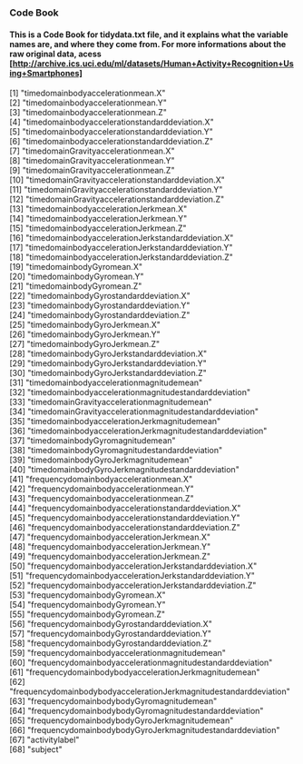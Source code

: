 ### Code Book
#### This is a Code Book for tidydata.txt file, and it explains what the variable names are, and where they come from. For more informations about the raw original data, acess [http://archive.ics.uci.edu/ml/datasets/Human+Activity+Recognition+Using+Smartphones]

 [1] "timedomainbodyaccelerationmean.X"                                 
 [2] "timedomainbodyaccelerationmean.Y"                                 
 [3] "timedomainbodyaccelerationmean.Z"                                 
 [4] "timedomainbodyaccelerationstandarddeviation.X"                    
 [5] "timedomainbodyaccelerationstandarddeviation.Y"                    
 [6] "timedomainbodyaccelerationstandarddeviation.Z"                    
 [7] "timedomainGravityaccelerationmean.X"                              
 [8] "timedomainGravityaccelerationmean.Y"                              
 [9] "timedomainGravityaccelerationmean.Z"                              
[10] "timedomainGravityaccelerationstandarddeviation.X"                 
[11] "timedomainGravityaccelerationstandarddeviation.Y"                 
[12] "timedomainGravityaccelerationstandarddeviation.Z"                 
[13] "timedomainbodyaccelerationJerkmean.X"                             
[14] "timedomainbodyaccelerationJerkmean.Y"                             
[15] "timedomainbodyaccelerationJerkmean.Z"                             
[16] "timedomainbodyaccelerationJerkstandarddeviation.X"                
[17] "timedomainbodyaccelerationJerkstandarddeviation.Y"                
[18] "timedomainbodyaccelerationJerkstandarddeviation.Z"                
[19] "timedomainbodyGyromean.X"                                         
[20] "timedomainbodyGyromean.Y"                                         
[21] "timedomainbodyGyromean.Z"                                         
[22] "timedomainbodyGyrostandarddeviation.X"                            
[23] "timedomainbodyGyrostandarddeviation.Y"                            
[24] "timedomainbodyGyrostandarddeviation.Z"                            
[25] "timedomainbodyGyroJerkmean.X"                                     
[26] "timedomainbodyGyroJerkmean.Y"                                     
[27] "timedomainbodyGyroJerkmean.Z"                                     
[28] "timedomainbodyGyroJerkstandarddeviation.X"                        
[29] "timedomainbodyGyroJerkstandarddeviation.Y"                        
[30] "timedomainbodyGyroJerkstandarddeviation.Z"                        
[31] "timedomainbodyaccelerationmagnitudemean"                          
[32] "timedomainbodyaccelerationmagnitudestandarddeviation"             
[33] "timedomainGravityaccelerationmagnitudemean"                       
[34] "timedomainGravityaccelerationmagnitudestandarddeviation"          
[35] "timedomainbodyaccelerationJerkmagnitudemean"                      
[36] "timedomainbodyaccelerationJerkmagnitudestandarddeviation"         
[37] "timedomainbodyGyromagnitudemean"                                  
[38] "timedomainbodyGyromagnitudestandarddeviation"                     
[39] "timedomainbodyGyroJerkmagnitudemean"                              
[40] "timedomainbodyGyroJerkmagnitudestandarddeviation"                 
[41] "frequencydomainbodyaccelerationmean.X"                            
[42] "frequencydomainbodyaccelerationmean.Y"                            
[43] "frequencydomainbodyaccelerationmean.Z"                            
[44] "frequencydomainbodyaccelerationstandarddeviation.X"               
[45] "frequencydomainbodyaccelerationstandarddeviation.Y"               
[46] "frequencydomainbodyaccelerationstandarddeviation.Z"               
[47] "frequencydomainbodyaccelerationJerkmean.X"                        
[48] "frequencydomainbodyaccelerationJerkmean.Y"                        
[49] "frequencydomainbodyaccelerationJerkmean.Z"                        
[50] "frequencydomainbodyaccelerationJerkstandarddeviation.X"           
[51] "frequencydomainbodyaccelerationJerkstandarddeviation.Y"           
[52] "frequencydomainbodyaccelerationJerkstandarddeviation.Z"           
[53] "frequencydomainbodyGyromean.X"                                    
[54] "frequencydomainbodyGyromean.Y"                                    
[55] "frequencydomainbodyGyromean.Z"                                    
[56] "frequencydomainbodyGyrostandarddeviation.X"                       
[57] "frequencydomainbodyGyrostandarddeviation.Y"                       
[58] "frequencydomainbodyGyrostandarddeviation.Z"                       
[59] "frequencydomainbodyaccelerationmagnitudemean"                     
[60] "frequencydomainbodyaccelerationmagnitudestandarddeviation"        
[61] "frequencydomainbodybodyaccelerationJerkmagnitudemean"             
[62] "frequencydomainbodybodyaccelerationJerkmagnitudestandarddeviation"
[63] "frequencydomainbodybodyGyromagnitudemean"                         
[64] "frequencydomainbodybodyGyromagnitudestandarddeviation"            
[65] "frequencydomainbodybodyGyroJerkmagnitudemean"                     
[66] "frequencydomainbodybodyGyroJerkmagnitudestandarddeviation"        
[67] "activitylabel"                                                    
[68] "subject"  
